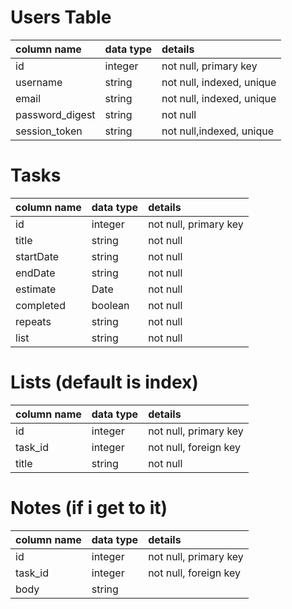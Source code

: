 
# Users Table

| column name     | data type | details                   |
| :-------------- | :-------- | :------------------------ |
| id              | integer   | not null, primary key     |
| username        | string    | not null, indexed, unique |
| email           | string    | not null, indexed, unique |
| password_digest | string    | not null                  |
| session_token   | string    | not null,indexed, unique  |


# Tasks
| column name           | data type      | details                   |    
| :---------------------| :------------- | :------                   |
| id                    | integer        | not null, primary key     |
| title                 | string         | not null                  |
| startDate             | string         | not null                  |
| endDate               | string         | not null                  |
| estimate              | Date           | not null                  |
| completed             | boolean        | not null                  |
| repeats               | string         | not null                  |
| list                  | string         | not null                  |

# Lists (default is index)
| column name           | data type      | details                   |    
| :---------------------| :------------- | :------                   |
| id                    | integer        | not null, primary key     |
| task_id               | integer        | not null, foreign key     |
| title                 | string         | not null                  |



# Notes (if i get to it)
| column name           | data type      | details                   |    
| :---------------------| :------------- | :------                   |
| id                    | integer        | not null, primary key     |
| task_id               | integer        | not null, foreign key     |
| body                  | string         |                           |

